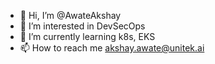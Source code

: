 - 👋 Hi, I’m @AwateAkshay
- 👀 I’m interested in DevSecOps
- 🌱 I’m currently learning k8s, EKS
- 📫 How to reach me akshay.awate@unitek.ai

<!---
AwateAkshay/AwateAkshay is a ✨ special ✨ repository because its `README.md` (this file) appears on your GitHub profile.
You can click the Preview link to take a look at your changes.
--->
